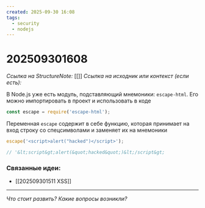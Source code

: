 ```yaml
---
created: 2025-09-30 16:08
tags:
  - security
  - nodejs
---
```

# 202509301608
*Ссылка на StructureNote:* [[]]
*Ссылка на исходник или контекст (если есть):* 

В Node.js уже есть модуль, подставляющий мнемоники: `escape-html`. Его можно импортировать в проект и использовать в коде
```ts
const escape = require('escape-html');
```
Переменная `escape` содержит в себе функцию, которая принимает на вход строку со спецсимволами и заменяет их на мнемоники
```ts
escape('<script>alert("hacked")</script>');

// '&lt;script&gt;alert(&quot;hacked&quot;)&lt;/script&gt;
```
### Связанные идеи:
* [[202509301511 XSS]]
---

*Что стоит развить? Какие вопросы возникли?*